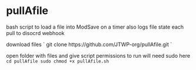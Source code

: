 # pullAfile
bash script to load a file into ModSave on a timer also logs file state each pull to disocrd webhook 

<p>
download files
`
git clone https://github.com/JTWP-org/pullAfile.git
`

open folder with files and give script permissions to run will need sudo here
`
cd pullAfile
sudo chmod +x pullAfile.sh
`
</p>
